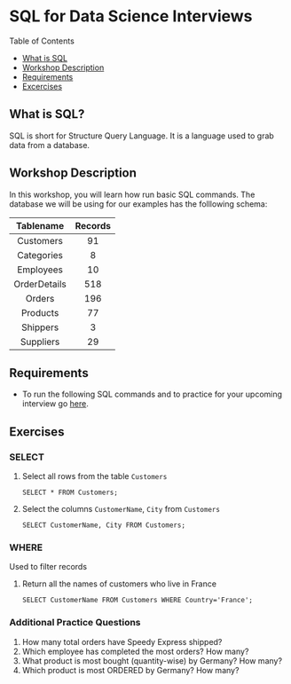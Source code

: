 # SQL for Data Science Interviews 

Table of Contents
* [What is SQL](#what-is-sql)
* [Workshop Description](#workshop-description)
* [Requirements](#requirements)
* [Excercises](#exercises) 

## What is SQL?
SQL is short for Structure Query Language. It is a language used to grab data from a database. 

## Workshop Description
In this workshop, you will learn how run basic SQL commands. The database we will be using for our examples has the folllowing schema:

| Tablename | Records| 
| :-----: | :---: | 
| Customers| 91 | 
| Categories | 8 | 
| Employees | 10 |
| OrderDetails | 518 |  
| Orders | 196 |
| Products | 77 |
| Shippers | 3 |
| Suppliers | 29 |

## Requirements 
* To run the following SQL commands and to practice for your upcoming interview go [here](https://www.w3schools.com/sql/trysql.asp?filename=trysql_asc).

## Exercises 
### SELECT 
1. Select all rows from the table `Customers`

    ```
    SELECT * FROM Customers;
    ```

2. Select the columns `CustomerName`, `City` from  `Customers`

    ```
    SELECT CustomerName, City FROM Customers;
    ```


### WHERE 
Used to filter records

1. Return all the names of customers who live in France

    ```
    SELECT CustomerName FROM Customers WHERE Country='France';
    ```

### Additional Practice Questions

1. How many total orders have Speedy Express shipped?
2. Which employee has completed the most orders? How many?
3. What product is most bought (quantity-wise) by Germany? How many?
4. Which product is most ORDERED by Germany? How many?







